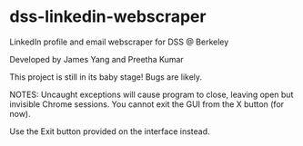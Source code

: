 # dss-linkedin-webscraper
LinkedIn profile and email webscraper for DSS @ Berkeley

Developed by James Yang and Preetha Kumar

This project is still in its baby stage! Bugs are likely.

NOTES: Uncaught exceptions will cause program to close, leaving open but invisible Chrome sessions.
You cannot exit the GUI from the X button (for now).

Use the Exit button provided on the interface instead.
